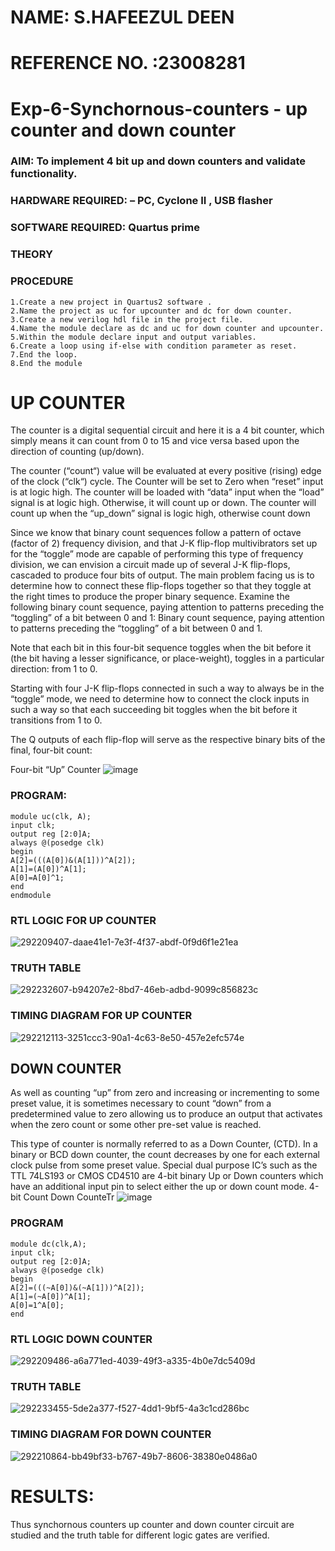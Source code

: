 # NAME: S.HAFEEZUL DEEN
# REFERENCE NO. :23008281 
# Exp-6-Synchornous-counters - up counter and down counter 
### AIM: To implement 4 bit up and down counters and validate  functionality.
### HARDWARE REQUIRED:  – PC, Cyclone II , USB flasher
### SOFTWARE REQUIRED:   Quartus prime
### THEORY 
### PROCEDURE
```
1.Create a new project in Quartus2 software . 
2.Name the project as uc for upcounter and dc for down counter.
3.Create a new verilog hdl file in the project file.
4.Name the module declare as dc and uc for down counter and upcounter. 
5.Within the module declare input and output variables.
6.Create a loop using if-else with condition parameter as reset.
7.End the loop. 
8.End the module
```
# UP COUNTER 
The counter is a digital sequential circuit and here it is a 4 bit counter, which simply means it can count from 0 to 15 and vice versa based upon the direction of counting (up/down). 

The counter (“count“) value will be evaluated at every positive (rising) edge of the clock (“clk“) cycle.
The Counter will be set to Zero when “reset” input is at logic high.
The counter will be loaded with “data” input when the “load” signal is at logic high. Otherwise, it will count up or down.
The counter will count up when the “up_down” signal is logic high, otherwise count down

Since we know that binary count sequences follow a pattern of octave (factor of 2) frequency division, and that J-K flip-flop multivibrators set up for the “toggle” mode are capable of performing this type of frequency division, we can envision a circuit made up of several J-K flip-flops, cascaded to produce four bits of output.
The main problem facing us is to determine how to connect these flip-flops together so that they toggle at the right times to produce the proper binary sequence.
Examine the following binary count sequence, paying attention to patterns preceding the “toggling” of a bit between 0 and 1:
Binary count sequence, paying attention to patterns preceding the “toggling” of a bit between 0 and 1.

Note that each bit in this four-bit sequence toggles when the bit before it (the bit having a lesser significance, or place-weight), toggles in a particular direction: from 1 to 0.



 
 

Starting with four J-K flip-flops connected in such a way to always be in the “toggle” mode, we need to determine how to connect the clock inputs in such a way so that each succeeding bit toggles when the bit before it transitions from 1 to 0.

The Q outputs of each flip-flop will serve as the respective binary bits of the final, four-bit count:

 
 

Four-bit “Up” Counter
![image](https://user-images.githubusercontent.com/36288975/169644758-b2f4339d-9532-40c5-af40-8f4f8c942e2c.png)
### PROGRAM:
```
module uc(clk, A);
input clk;
output reg [2:0]A;
always @(posedge clk)
begin
A[2]=(((A[0])&(A[1]))^A[2]);
A[1]=(A[0])^A[1];
A[0]=A[0]^1;
end
endmodule
```
### RTL LOGIC FOR UP COUNTER
![292209407-daae41e1-7e3f-4f37-abdf-0f9d6f1e21ea](https://github.com/Hafeezuldeen/Exp-7-Synchornous-counters-/assets/144979314/496bb623-d669-4a79-99e4-5341616678cc)

### TRUTH TABLE
![292232607-b94207e2-8bd7-46eb-adbd-9099c856823c](https://github.com/Hafeezuldeen/Exp-7-Synchornous-counters-/assets/144979314/4c0d7e64-63b8-470f-a5fd-6fd98807cbee)

### TIMING DIAGRAM FOR UP COUNTER
![292212113-3251ccc3-90a1-4c63-8e50-457e2efc574e](https://github.com/Hafeezuldeen/Exp-7-Synchornous-counters-/assets/144979314/66671293-cfc2-4f8d-8fe3-ce8daed9eeeb)




## DOWN COUNTER 

As well as counting “up” from zero and increasing or incrementing to some preset value, it is sometimes necessary to count “down” from a predetermined value to zero allowing us to produce an output that activates when the zero count or some other pre-set value is reached.

This type of counter is normally referred to as a Down Counter, (CTD). In a binary or BCD down counter, the count decreases by one for each external clock pulse from some preset value. Special dual purpose IC’s such as the TTL 74LS193 or CMOS CD4510 are 4-bit binary Up or Down counters which have an additional input pin to select either the up or down count mode.
4-bit Count Down CounteTr
![image](https://user-images.githubusercontent.com/36288975/169644844-1a14e123-7228-4ed8-81a9-eb937dff4ac8.png)

### PROGRAM 
```
module dc(clk,A);
input clk;
output reg [2:0]A;
always @(posedge clk)
begin
A[2]=(((~A[0])&(~A[1]))^A[2]);
A[1]=(~A[0])^A[1];
A[0]=1^A[0];
end
```






### RTL LOGIC DOWN COUNTER 
![292209486-a6a771ed-4039-49f3-a335-4b0e7dc5409d](https://github.com/Hafeezuldeen/Exp-7-Synchornous-counters-/assets/144979314/4f806ce8-8ad7-4e2b-a7f2-552e41d7b967)



### TRUTH TABLE 
![292233455-5de2a377-f527-4dd1-9bf5-4a3c1cd286bc](https://github.com/Hafeezuldeen/Exp-7-Synchornous-counters-/assets/144979314/85fc4456-147c-483b-af07-c9fc684dc021)


### TIMING DIAGRAM FOR DOWN COUNTER
![292210864-bb49bf33-b767-49b7-8606-38380e0486a0](https://github.com/Hafeezuldeen/Exp-7-Synchornous-counters-/assets/144979314/a9eb3ee3-1e47-4f8b-9abe-186fa4e7a088)






# RESULTS:
Thus synchornous counters up counter and down counter circuit are studied and the truth table for different logic gates are verified.
